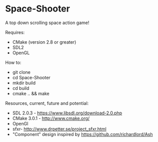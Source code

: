 Space-Shooter
=============

A top down scrolling space action game!

Requires:
* CMake (version 2.8 or greater)
* SDL2
* OpenGL

How to:
* git clone
* cd Space-Shooter
* mkdir build
* cd build
* cmake .. && make

Resources, current, future and potential:
* SDL 2.0.3 - https://www.libsdl.org/download-2.0.php
* CMake 3.0.1 - http://www.cmake.org/
* OpenGl
* sfxr- http://www.drpetter.se/project_sfxr.html
* "Component" design inspired by https://github.com/richardlord/Ash
